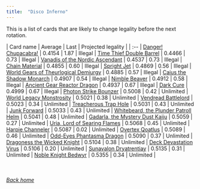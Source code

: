 ```yaml
---
title:  "Disco Inferno"
---
```


This is a list of cards that are likely to change legality before the next rotation.

| Card name | Average | Last | Projected legality |
| :-- |
[Danger! Chupacabra!](https://db.ygoprodeck.com/card/?search=Danger!%20Chupacabra!) | 0.4154 | 1.87 | Illegal |
[Time Thief Double Barrel](https://db.ygoprodeck.com/card/?search=Time%20Thief%20Double%20Barrel) | 0.4466 | 0.73 | Illegal |
[Vanadis of the Nordic Ascendant](https://db.ygoprodeck.com/card/?search=Vanadis%20of%20the%20Nordic%20Ascendant) | 0.4537 | 0.73 | Illegal |
[Chain Material](https://db.ygoprodeck.com/card/?search=Chain%20Material) | 0.4855 | 0.60 | Illegal |
[Spright Jet](https://db.ygoprodeck.com/card/?search=Spright%20Jet) | 0.4869 | 0.56 | Illegal |
[World Gears of Theurlogical Demiurgy](https://db.ygoprodeck.com/card/?search=World%20Gears%20of%20Theurlogical%20Demiurgy) | 0.4885 | 0.57 | Illegal |
[Caius the Shadow Monarch](https://db.ygoprodeck.com/card/?search=Caius%20the%20Shadow%20Monarch) | 0.4907 | 0.54 | Illegal |
[Nimble Beaver](https://db.ygoprodeck.com/card/?search=Nimble%20Beaver) | 0.4912 | 0.58 | Illegal |
[Ancient Gear Reactor Dragon](https://db.ygoprodeck.com/card/?search=Ancient%20Gear%20Reactor%20Dragon) | 0.4937 | 0.67 | Illegal |
[Dark Cure](https://db.ygoprodeck.com/card/?search=Dark%20Cure) | 0.4999 | 0.67 | Illegal |
[Photon Strike Bounzer](https://db.ygoprodeck.com/card/?search=Photon%20Strike%20Bounzer) | 0.5008 | 0.42 | Unlimited |
[World Legacy Monstrosity](https://db.ygoprodeck.com/card/?search=World%20Legacy%20Monstrosity) | 0.5021 | 0.38 | Unlimited |
[Vendread Battlelord](https://db.ygoprodeck.com/card/?search=Vendread%20Battlelord) | 0.5023 | 0.34 | Unlimited |
[Treacherous Trap Hole](https://db.ygoprodeck.com/card/?search=Treacherous%20Trap%20Hole) | 0.5031 | 0.43 | Unlimited |
[Junk Forward](https://db.ygoprodeck.com/card/?search=Junk%20Forward) | 0.5033 | 0.43 | Unlimited |
[Whitebeard, the Plunder Patroll Helm](https://db.ygoprodeck.com/card/?search=Whitebeard,%20the%20Plunder%20Patroll%20Helm) | 0.5041 | 0.48 | Unlimited |
[Gadarla, the Mystery Dust Kaiju](https://db.ygoprodeck.com/card/?search=Gadarla,%20the%20Mystery%20Dust%20Kaiju) | 0.5059 | 0.27 | Unlimited |
[Uria, Lord of Searing Flames](https://db.ygoprodeck.com/card/?search=Uria,%20Lord%20of%20Searing%20Flames) | 0.5068 | 0.45 | Unlimited |
[Harpie Channeler](https://db.ygoprodeck.com/card/?search=Harpie%20Channeler) | 0.5087 | 0.02 | Unlimited |
[Overtex Qoatlus](https://db.ygoprodeck.com/card/?search=Overtex%20Qoatlus) | 0.5089 | 0.46 | Unlimited |
[Odd-Eyes Phantasma Dragon](https://db.ygoprodeck.com/card/?search=Odd-Eyes%20Phantasma%20Dragon) | 0.5090 | 0.37 | Unlimited |
[Dragoness the Wicked Knight](https://db.ygoprodeck.com/card/?search=Dragoness%20the%20Wicked%20Knight) | 0.5104 | 0.38 | Unlimited |
[Deck Devastation Virus](https://db.ygoprodeck.com/card/?search=Deck%20Devastation%20Virus) | 0.5106 | 0.20 | Unlimited |
[Sunavalon Dryatrentiay](https://db.ygoprodeck.com/card/?search=Sunavalon%20Dryatrentiay) | 0.5135 | 0.31 | Unlimited |
[Noble Knight Bedwyr](https://db.ygoprodeck.com/card/?search=Noble%20Knight%20Bedwyr) | 0.5355 | 0.34 | Unlimited |

<br>

###### [Back home](index)